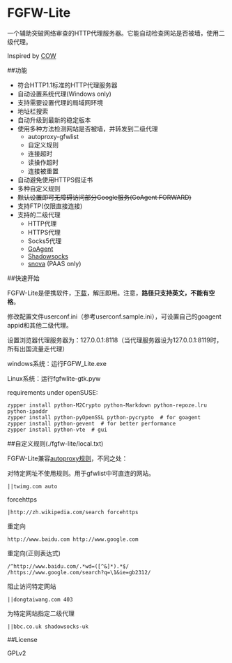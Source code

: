 FGFW-Lite
=========
一个辅助突破网络审查的HTTP代理服务器。它能自动检查网站是否被墙，使用二级代理。

Inspired by [COW]

##功能

- 符合HTTP1.1标准的HTTP代理服务器
- 自动设置系统代理(Windows only)
- 支持需要设置代理的局域网环境
- 地址栏搜索
- 自动升级到最新的稳定版本
- 使用多种方法检测网站是否被墙，并转发到二级代理
  - autoproxy-gfwlist
  - 自定义规则
  - 连接超时
  - 读操作超时
  - 连接被重置
- 自动避免使用HTTPS假证书
- 多种自定义规则
- ~~默认设置即可无障碍访问部分Google服务(GoAgent FORWARD)~~
- 支持FTP(仅限直接连接)
- 支持的二级代理
  - HTTP代理
  - HTTPS代理
  - Socks5代理
  - [GoAgent]
  - [Shadowsocks]
  - [snova] (PAAS only)

##快速开始

FGFW-Lite是便携软件，[下载](https://github.com/v3aqb/fgfw-lite/archive/master.zip)，解压即用。注意，**路径只支持英文，不能有空格**。

修改配置文件userconf.ini（参考userconf.sample.ini），可设置自己的goagent appid和其他二级代理。

设置浏览器代理服务器为：127.0.0.1:8118（当代理服务器设为127.0.0.1:8119时，所有出国流量走代理）

windows系统：运行FGFW_Lite.exe

Linux系统：运行fgfwlite-gtk.pyw

requirements under openSUSE:

    zypper install python-M2Crypto python-Markdown python-repoze.lru python-ipaddr
    zypper install python-pyOpenSSL python-pycrypto  # for goagent
    zypper install python-gevent  # for better performance
    zypper install python-vte  # gui

##自定义规则(./fgfw-lite/local.txt)

FGFW-Lite兼容[autoproxy规则](https://autoproxy.org/zh-CN/Rules)，不同之处：

对特定网址不使用规则。用于gfwlist中可直连的网站。

    ||twimg.com auto

forcehttps

    |http://zh.wikipedia.com/search forcehttps

重定向

    http://www.baidu.com http://www.google.com

重定向(正则表达式)

    /^http://www.baidu.com/.*wd=([^&]*).*$/ /https://www.google.com/search?q=\1&ie=gb2312/

阻止访问特定网站

    ||dongtaiwang.com 403

为特定网站指定二级代理

    ||bbc.co.uk shadowsocks-uk

##License

GPLv2

[COW]:https://github.com/cyfdecyf/cow
[GoAgent]:https://code.google.com/p/goagent/
[Shadowsocks]:https://github.com/clowwindy/shadowsocks
[snova]:https://code.google.com/p/snova/
[pybuild]:https://github.com/goagent/pybuild
